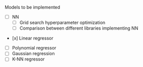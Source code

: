 Models to be implemented
-  [ ] NN
    - [ ] Grid search hyperparameter optimization
    - [ ] Comparison between different libraries implementing NN
- [x] Linear regressor
- [ ] Polynomial regressor
- [ ] Gaussian regression
- [ ] K-NN regressor
